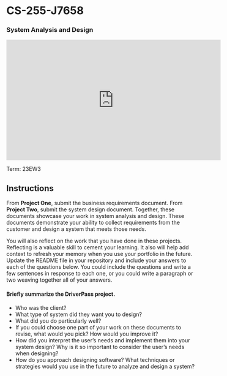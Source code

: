 # CS-255-J7658 
### System Analysis and Design 

<p align="center">
<iframe width="560" height="315" src="https://www.youtube.com/embed/Kwf5wc2QCeE" title="YouTube video player" frameborder="0" allow="accelerometer; autoplay; clipboard-write; encrypted-media; gyroscope; picture-in-picture" allowfullscreen></iframe>
</p>

Term: 23EW3

## Instructions

From **Project One**, submit the business requirements document. From **Project Two**, submit the system design document. Together, these documents showcase your work in system analysis and design. These documents demonstrate your ability to collect requirements from the customer and design a system that meets those needs.

You will also reflect on the work that you have done in these projects. Reflecting is a valuable skill to cement your learning. It also will help add context to refresh your memory when you use your portfolio in the future. Update the README file in your repository and include your answers to each of the questions below. You could include the questions and write a few sentences in response to each one, or you could write a paragraph or two weaving together all of your answers.

#### Briefly summarize the DriverPass project. 
- Who was the client? 
- What type of system did they want you to design?
- What did you do particularly well?
- If you could choose one part of your work on these documents to revise, what would you pick? How would you improve it?
- How did you interpret the user’s needs and implement them into your system design? Why is it so important to consider the user’s needs when designing?
- How do you approach designing software? What techniques or strategies would you use in the future to analyze and design a system?

